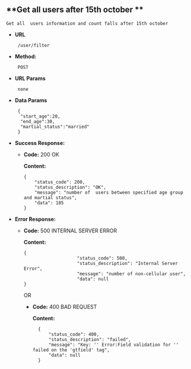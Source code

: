 **Get all users after 15th october **
----
    Get all  users information and count falls after 15th october

  
* **URL**

       /user/filter

* **Method:**

       POST
  
* **URL Params**

       none

* **Data Params**

       {
       	"start_age":20,
       	"end_age":30,
       	"martial_status":"married"
       }

* **Success Response:**

  * **Code:** 200 OK 
    
       **Content:** 
    
        {
            "status_code": 200,
            "status_description": "OK",
            "message": "number of  users between specified age group and martial status",
            "data": 185
        }
 
* **Error Response:**

  * **Code:** 500 INTERNAL SERVER ERROR 
   
    **Content:** 
        
        {
                            "status_code": 500,
                            "status_description": "Internal Server Error",
                            "message": "number of non-cellular user",
                            "data": null
        }
    OR
    * **Code:** 400 BAD REQUEST 
       
        **Content:** 
            
            {
                "status_code": 400,
                "status_description": "failed",
                "message": "Key: '' Error:Field validation for '' failed on the 'gtfield' tag",
                "data": null
            }